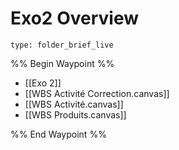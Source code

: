 # Exo2 Overview
 
```ccard
type: folder_brief_live
```
 
%% Begin Waypoint %%
- [[Exo 2]]
- [[WBS Activité Correction.canvas]]
- [[WBS Activité.canvas]]
- [[WBS Produits.canvas]]

%% End Waypoint %%